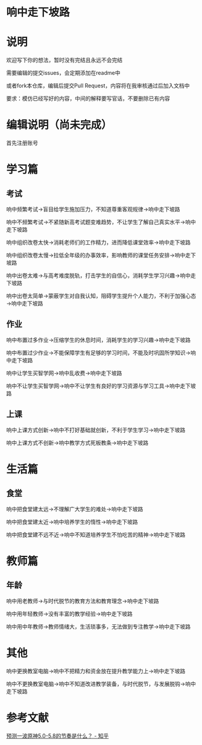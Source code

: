 # 响中走下坡路

# 说明

欢迎写下你的想法，暂时没有完结且永远不会完结

需要编辑的提交issues，会定期添加在readme中

或者fork本仓库，编辑后提交Pull Request，内容将在我审核通过后加入文档中

要求：模仿已经写好的内容，中间的解释要写官话，不要删除已有内容

# 编辑说明（尚未完成）
首先注册账号

# 学习篇

## 考试

响中频繁考试→盲目给学生施加压力，不知道尊重客观规律→响中走下坡路

响中不频繁考试→不紧随新高考试题变难趋势，不让学生了解自己真实水平→响中走下坡路

响中组织改卷太快→消耗老师们的工作精力，进而降低课堂效率→响中走下坡路

响中组织改卷太慢→拉低全年级的办事效率，影响教师的课堂任务安排→响中走下坡路

响中出卷太难→与高考难度脱轨，打击学生的自信心，消耗学生学习兴趣→响中走下坡路

响中出卷太简单→蒙蔽学生对自我认知，阻碍学生提升个人能力，不利于加强心态→响中走下坡路

## 作业

响中布置过多作业→压缩学生的休息时间，消耗学生的学习兴趣→响中走下坡路

响中布置过少作业→不能保障学生有足够的学习时间，不能及时巩固所学知识→响中走下坡路

响中让学生买智学网→响中乱收费→响中走下坡路

响中不让学生买智学网→响中不让学生有良好的学习资源与学习工具→响中走下坡路

## 上课

响中上课方式创新→响中不打好基础就创新，不利于学生学习→响中走下坡路

响中上课方式不创新→响中教学方式死板教条→响中走下坡路

# 生活篇

## 食堂

响中把食堂建太远→不理解广大学生的难处→响中走下坡路

响中把食堂建太近→响中培养学生的惰性→响中走下坡路

响中把食堂建不远不近→响中不知道培养学生不怕吃苦的精神→响中走下坡路

# 教师篇

## 年龄

响中用老教师→与时代脱节的教育方法和教育理念→响中走下坡路

响中用年轻教师→没有丰富的教学经验→响中走下坡路

响中用中年教师→教师情绪大，生活琐事多，无法做到专注教学→响中走下坡路

# 其他

响中更换教室电脑→响中不把精力和资金放在提升教学能力上→响中走下坡路

响中不更换教室电脑→响中不知道改进教学装备，与时代脱节，与发展脱钩→响中走下坡路

# 参考文献

[预测一波原神5.0-5.8的节奏是什么？ - 知乎](https://www.zhihu.com/question/664249498/answer/3594198236)
